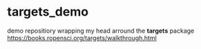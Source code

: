 # targets_demo
demo repositiory wrapping my head arround the __targets__ package https://books.ropensci.org/targets/walkthrough.html
